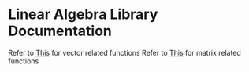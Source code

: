 # Linear Algebra Library Documentation

Refer to [This](linalg/vector.md) for vector related functions
Refer to [This](linalg/matrix.md) for matrix related functions
